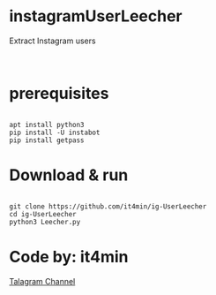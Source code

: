 # instagramUserLeecher
Extract Instagram users

<br />

# prerequisites
<pre><code>
apt install python3
pip install -U instabot
pip install getpass
</code></pre>

# Download & run
<pre><code>
git clone https://github.com/it4min/ig-UserLeecher
cd ig-UserLeecher
python3 Leecher.py
</code></pre>

# Code by: it4min

<a href="https://t.me/LinuxArmy">Talagram Channel</a>
